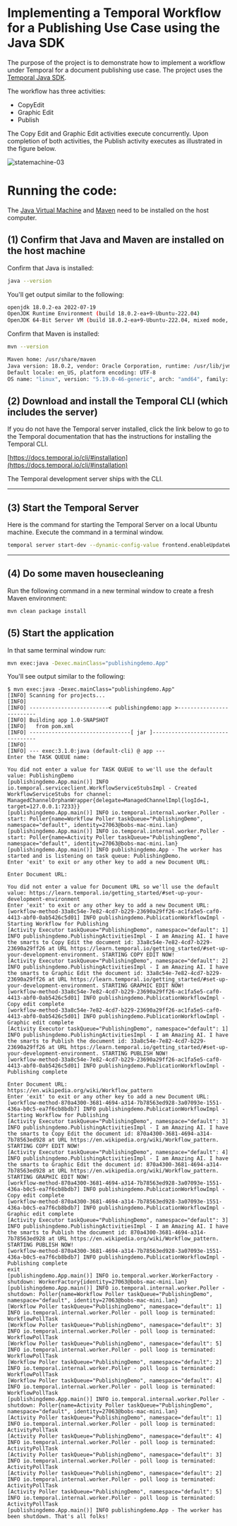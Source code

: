 # Implementing a Temporal Workflow for a Publishing Use Case using the Java SDK

The purpose of the project is to demonstrate how to implement a workflow under Temporal for a document publishing use case. The project uses the [Temporal Java SDK](https://docs.temporal.io/docs/java/introduction).

The workflow has three activities:

- CopyEdit
- Graphic Edit
- Publish

The Copy Edit and Graphic Edit activities execute concurrently. Upon completion of both activities, the Publish activity executes as illustrated in the figure below.

![statemachine-03](https://github.com/reselbob/publishing-statemachine/assets/1110569/488b624d-c8fb-46bc-9e6b-85c0e9ebea2f)


# Running the code:

The [Java Virtual Machine](https://openjdk.org/) and [Maven](https://maven.apache.org/install.html) need to be installed
on the host computer.

## (1) Confirm that Java and Maven are installed on the host machine

Confirm that Java is installed:

```bash
java --version
```

You'll get output similar to the following:

```bash
openjdk 18.0.2-ea 2022-07-19
OpenJDK Runtime Environment (build 18.0.2-ea+9-Ubuntu-222.04)
OpenJDK 64-Bit Server VM (build 18.0.2-ea+9-Ubuntu-222.04, mixed mode, sharing)
```

Confirm that Maven is installed:

```bash
mvn --version
```

```bash
Maven home: /usr/share/maven
Java version: 18.0.2, vendor: Oracle Corporation, runtime: /usr/lib/jvm/jdk-18.0.2
Default locale: en_US, platform encoding: UTF-8
OS name: "linux", version: "5.19.0-46-generic", arch: "amd64", family: "unix"
```

## (2) Download and install the Temporal CLI (which includes the server)

If you do not have the Temporal server installed, click the link below to go to the Temporal documentation that has the
instructions for installing the Temporal CLI.

[https://docs.temporal.io/cli/#installation](https://docs.temporal.io/cli/#installation)

The Temporal development server ships with the CLI.

---

## (3) Start the Temporal Server

Here is the command for starting the Temporal Server on a local Ubuntu machine. Execute the command in a terminal
window.

```bash
temporal server start-dev --dynamic-config-value frontend.enableUpdateWorkflowExecution=true
```

---

## (4) Do some maven housecleaning

Run the following command in a new terminal window to create a fresh Maven environment:

```bash
mvn clean package install
```

## (5) Start the application

In that same terminal window run:

```bash
mvn exec:java -Dexec.mainClass="publishingdemo.App"
```

You'll see output similar to the following:

```text                                                                                                                                                                                $ mvn exec:java -Dexec.mainClass="publishingdemo.App"
$ mvn exec:java -Dexec.mainClass="publishingdemo.App"
[INFO] Scanning for projects...
[INFO] 
[INFO] -------------------------< publishingdemo:app >-------------------------
[INFO] Building app 1.0-SNAPSHOT
[INFO]   from pom.xml
[INFO] --------------------------------[ jar ]---------------------------------
[INFO] 
[INFO] --- exec:3.1.0:java (default-cli) @ app ---
Enter the TASK QUEUE name: 

You did not enter a value for TASK QUEUE to we'll use the default value: PublishingDemo
[publishingdemo.App.main()] INFO io.temporal.serviceclient.WorkflowServiceStubsImpl - Created WorkflowServiceStubs for channel: ManagedChannelOrphanWrapper{delegate=ManagedChannelImpl{logId=1, target=127.0.0.1:7233}}
[publishingdemo.App.main()] INFO io.temporal.internal.worker.Poller - start: Poller{name=Workflow Poller taskQueue="PublishingDemo", namespace="default", identity=27063@bobs-mac-mini.lan}
[publishingdemo.App.main()] INFO io.temporal.internal.worker.Poller - start: Poller{name=Activity Poller taskQueue="PublishingDemo", namespace="default", identity=27063@bobs-mac-mini.lan}
[publishingdemo.App.main()] INFO publishingdemo.App - The worker has started and is listening on task queue: PublishingDemo.
Enter 'exit' to exit or any other key to add a new Document URL: 

Enter Document URL: 

You did not enter a value for Document URL so we'll use the default value: https://learn.temporal.io/getting_started/#set-up-your-development-environment
Enter 'exit' to exit or any other key to add a new Document URL: 
[workflow-method-33a8c54e-7e82-4cd7-b229-23690a29ff26-ac1fa5e5-caf0-4413-abf0-0ab5426c5d01] INFO publishingdemo.PublicationWorkflowImpl - Starting Workflow for Publishing
[Activity Executor taskQueue="PublishingDemo", namespace="default": 1] INFO publishingdemo.PublishingActivitiesImpl - I am Amazing AI. I have the smarts to Copy Edit the document id: 33a8c54e-7e82-4cd7-b229-23690a29ff26 at URL https://learn.temporal.io/getting_started/#set-up-your-development-environment. STARTING COPY EDIT NOW!
[Activity Executor taskQueue="PublishingDemo", namespace="default": 2] INFO publishingdemo.PublishingActivitiesImpl - I am Amazing AI. I have the smarts to Graphic Edit the document id: 33a8c54e-7e82-4cd7-b229-23690a29ff26 at URL https://learn.temporal.io/getting_started/#set-up-your-development-environment. STARTING GRAPHIC EDIT NOW!
[workflow-method-33a8c54e-7e82-4cd7-b229-23690a29ff26-ac1fa5e5-caf0-4413-abf0-0ab5426c5d01] INFO publishingdemo.PublicationWorkflowImpl - Copy edit complete
[workflow-method-33a8c54e-7e82-4cd7-b229-23690a29ff26-ac1fa5e5-caf0-4413-abf0-0ab5426c5d01] INFO publishingdemo.PublicationWorkflowImpl - Graphic edit complete
[Activity Executor taskQueue="PublishingDemo", namespace="default": 1] INFO publishingdemo.PublishingActivitiesImpl - I am Amazing AI. I have the smarts to Publish the document id: 33a8c54e-7e82-4cd7-b229-23690a29ff26 at URL https://learn.temporal.io/getting_started/#set-up-your-development-environment. STARTING PUBLISH NOW!
[workflow-method-33a8c54e-7e82-4cd7-b229-23690a29ff26-ac1fa5e5-caf0-4413-abf0-0ab5426c5d01] INFO publishingdemo.PublicationWorkflowImpl - Publishing complete

Enter Document URL: 
https://en.wikipedia.org/wiki/Workflow_pattern     
Enter 'exit' to exit or any other key to add a new Document URL: 
[workflow-method-870a4300-3681-4694-a314-7b78563ed928-3a07093e-1551-436a-b0c5-ea7f6cb8bdb7] INFO publishingdemo.PublicationWorkflowImpl - Starting Workflow for Publishing
[Activity Executor taskQueue="PublishingDemo", namespace="default": 3] INFO publishingdemo.PublishingActivitiesImpl - I am Amazing AI. I have the smarts to Copy Edit the document id: 870a4300-3681-4694-a314-7b78563ed928 at URL https://en.wikipedia.org/wiki/Workflow_pattern. STARTING COPY EDIT NOW!
[Activity Executor taskQueue="PublishingDemo", namespace="default": 4] INFO publishingdemo.PublishingActivitiesImpl - I am Amazing AI. I have the smarts to Graphic Edit the document id: 870a4300-3681-4694-a314-7b78563ed928 at URL https://en.wikipedia.org/wiki/Workflow_pattern. STARTING GRAPHIC EDIT NOW!
[workflow-method-870a4300-3681-4694-a314-7b78563ed928-3a07093e-1551-436a-b0c5-ea7f6cb8bdb7] INFO publishingdemo.PublicationWorkflowImpl - Copy edit complete
[workflow-method-870a4300-3681-4694-a314-7b78563ed928-3a07093e-1551-436a-b0c5-ea7f6cb8bdb7] INFO publishingdemo.PublicationWorkflowImpl - Graphic edit complete
[Activity Executor taskQueue="PublishingDemo", namespace="default": 3] INFO publishingdemo.PublishingActivitiesImpl - I am Amazing AI. I have the smarts to Publish the document id: 870a4300-3681-4694-a314-7b78563ed928 at URL https://en.wikipedia.org/wiki/Workflow_pattern. STARTING PUBLISH NOW!
[workflow-method-870a4300-3681-4694-a314-7b78563ed928-3a07093e-1551-436a-b0c5-ea7f6cb8bdb7] INFO publishingdemo.PublicationWorkflowImpl - Publishing complete
exit
[publishingdemo.App.main()] INFO io.temporal.worker.WorkerFactory - shutdown: WorkerFactory{identity=27063@bobs-mac-mini.lan}
[publishingdemo.App.main()] INFO io.temporal.internal.worker.Poller - shutdown: Poller{name=Workflow Poller taskQueue="PublishingDemo", namespace="default", identity=27063@bobs-mac-mini.lan}
[Workflow Poller taskQueue="PublishingDemo", namespace="default": 1] INFO io.temporal.internal.worker.Poller - poll loop is terminated: WorkflowPollTask
[Workflow Poller taskQueue="PublishingDemo", namespace="default": 3] INFO io.temporal.internal.worker.Poller - poll loop is terminated: WorkflowPollTask
[Workflow Poller taskQueue="PublishingDemo", namespace="default": 5] INFO io.temporal.internal.worker.Poller - poll loop is terminated: WorkflowPollTask
[Workflow Poller taskQueue="PublishingDemo", namespace="default": 2] INFO io.temporal.internal.worker.Poller - poll loop is terminated: WorkflowPollTask
[Workflow Poller taskQueue="PublishingDemo", namespace="default": 4] INFO io.temporal.internal.worker.Poller - poll loop is terminated: WorkflowPollTask
[publishingdemo.App.main()] INFO io.temporal.internal.worker.Poller - shutdown: Poller{name=Activity Poller taskQueue="PublishingDemo", namespace="default", identity=27063@bobs-mac-mini.lan}
[Activity Poller taskQueue="PublishingDemo", namespace="default": 1] INFO io.temporal.internal.worker.Poller - poll loop is terminated: ActivityPollTask
[Activity Poller taskQueue="PublishingDemo", namespace="default": 4] INFO io.temporal.internal.worker.Poller - poll loop is terminated: ActivityPollTask
[Activity Poller taskQueue="PublishingDemo", namespace="default": 3] INFO io.temporal.internal.worker.Poller - poll loop is terminated: ActivityPollTask
[Activity Poller taskQueue="PublishingDemo", namespace="default": 2] INFO io.temporal.internal.worker.Poller - poll loop is terminated: ActivityPollTask
[Activity Poller taskQueue="PublishingDemo", namespace="default": 5] INFO io.temporal.internal.worker.Poller - poll loop is terminated: ActivityPollTask
[publishingdemo.App.main()] INFO publishingdemo.App - The worker has been shutdown. That's all folks!

```
